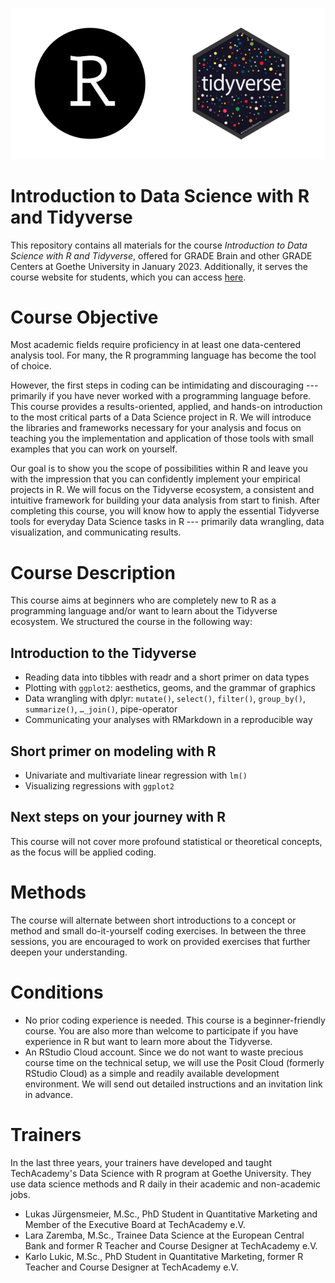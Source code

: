 ![](https://raw.githubusercontent.com/lukas-jue/intro-tidyverse-2023-january/051d427d13007a203d582737f22ee415056466b1/images/README-logo.png)

# Introduction to Data Science with R and Tidyverse

This repository contains all materials for the course *Introduction to Data Science with R and Tidyverse*, offered for GRADE Brain and other GRADE Centers at Goethe University in January 2023.
Additionally, it serves the course website for students, which you can access [here](https://lukas-jue.github.io/intro-tidyverse-2023-january/).

# Course Objective

Most academic fields require proficiency in at least one data-centered analysis tool.
For many, the R programming language has become the tool of choice.

However, the first steps in coding can be intimidating and discouraging --- primarily if you have never worked with a programming language before.
This course provides a results-oriented, applied, and hands-on introduction to the most critical parts of a Data Science project in R.
We will introduce the libraries and frameworks necessary for your analysis and focus on teaching you the implementation and application of those tools with small examples that you can work on yourself.

Our goal is to show you the scope of possibilities within R and leave you with the impression that you can confidently implement your empirical projects in R.
We will focus on the Tidyverse ecosystem, a consistent and intuitive framework for building your data analysis from start to finish.
After completing this course, you will know how to apply the essential Tidyverse tools for everyday Data Science tasks in R --- primarily data wrangling, data visualization, and communicating results.

# Course Description

This course aims at beginners who are completely new to R as a programming language and/or want to learn about the Tidyverse ecosystem.
We structured the course in the following way:

## Introduction to the Tidyverse

-   Reading data into tibbles with readr and a short primer on data types
-   Plotting with `ggplot2`: aesthetics, geoms, and the grammar of graphics
-   Data wrangling with dplyr: `mutate()`, `select()`, `filter()`, `group_by()`, `summarize()`, `…_join()`, pipe-operator
-   Communicating your analyses with RMarkdown in a reproducible way

## Short primer on modeling with R

-   Univariate and multivariate linear regression with `lm()`
-   Visualizing regressions with `ggplot2`

## Next steps on your journey with R

This course will not cover more profound statistical or theoretical concepts, as the focus will be applied coding.

# Methods

The course will alternate between short introductions to a concept or method and small do-it-yourself coding exercises.
In between the three sessions, you are encouraged to work on provided exercises that further deepen your understanding.

# Conditions

-   No prior coding experience is needed. This course is a beginner-friendly course. You are also more than welcome to participate if you have experience in R but want to learn more about the Tidyverse.
-   An RStudio Cloud account. Since we do not want to waste precious course time on the technical setup, we will use the Posit Cloud (formerly RStudio Cloud) as a simple and readily available development environment. We will send out detailed instructions and an invitation link in advance.

# Trainers

In the last three years, your trainers have developed and taught TechAcademy's Data Science with R program at Goethe University.
They use data science methods and R daily in their academic and non-academic jobs.

-   Lukas Jürgensmeier, M.Sc., PhD Student in Quantitative Marketing and Member of the Executive Board at TechAcademy e.V.
-   Lara Zaremba, M.Sc., Trainee Data Science at the European Central Bank and former R Teacher and Course Designer at TechAcademy e.V.
-   Karlo Lukic, M.Sc., PhD Student in Quantitative Marketing, former R Teacher and Course Designer at TechAcademy e.V.
